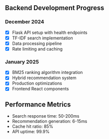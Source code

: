 
## Backend Development Progress

### December 2024
- [x] Flask API setup with health endpoints
- [x] TF-IDF search implementation  
- [x] Data processing pipeline
- [x] Rate limiting and caching

### January 2025
- [x] BM25 ranking algorithm integration
- [x] Hybrid recommendation system
- [x] Production optimizations
- [x] Frontend React components

## Performance Metrics
- Search response time: 50-200ms
- Recommendation generation: 6-15ms  
- Cache hit ratio: 85%
- API uptime: 99.9%
